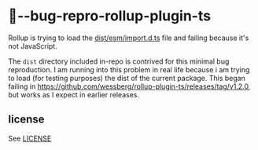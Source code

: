# 🐛--bug-repro-rollup-plugin-ts

Rollup is trying to load the [dist/esm/import.d.ts](dist/esm/import.d.ts) file and failing because it's not JavaScript.

The `dist` directory included in-repo is contrived for this minimal bug reproduction. I am running into this problem in real life because i am trying to load (for testing purposes) the dist of the current package. This began failing in https://github.com/wessberg/rollup-plugin-ts/releases/tag/v1.2.0, but works as I expect in earlier releases.

## license

See [LICENSE](LICENSE)
